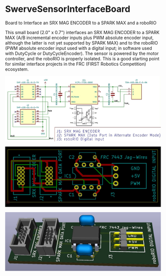 # SwerveSensorInterfaceBoard
Board to Interface an SRX MAG ENCODER to a SPARK MAX and a roboRIO

This small board (2.0" x 0.7") interfaces an SRX MAG ENCODER to a SPARK MAX (A/B incremental encoder inputs plus PWM absolute encoder input, although the latter is not yet supported by SPARK MAX) and to the roboRIO (PWM absolute encoder input used with a digital input; in software used with DutyCycle or DutyCycleEncoder).  The sensor is powered by the motor controller, and the roboRIO is properly isolated.  This is a good starting point for similar interface projects in the FRC (FIRST Robotics Competition) ecosystem.

![alt text](https://github.com/Jagwires7443/SwerveSensorInterfaceBoard/blob/main/Board%20Schematic.JPG?raw=true)

![alt text](https://github.com/Jagwires7443/SwerveSensorInterfaceBoard/blob/main/Board%20PCB.JPG?raw=true)

![alt text](https://github.com/Jagwires7443/SwerveSensorInterfaceBoard/blob/main/Board%203D.JPG?raw=true)
